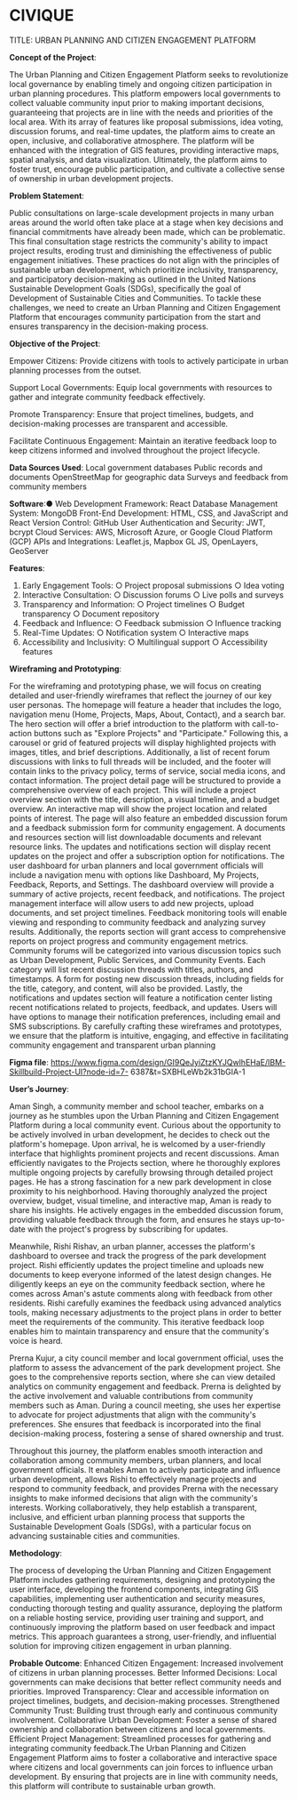 # CIVIQUE

TITLE: URBAN PLANNING AND CITIZEN ENGAGEMENT PLATFORM

**Concept of the Project**:

The Urban Planning and Citizen Engagement Platform seeks to revolutionize local governance by enabling timely and ongoing citizen participation in urban planning procedures. This platform empowers local governments to collect valuable community input prior to making important decisions, guaranteeing that projects are in line with the needs and priorities of the local area. With its array of features like proposal submissions, idea voting, discussion forums, and real-time updates, the platform aims to create an open, inclusive, and collaborative atmosphere. The platform will be enhanced with the integration of GIS features, providing interactive maps, spatial analysis, and data visualization. Ultimately, the platform aims to foster trust, encourage public participation, and cultivate a collective sense of ownership in urban development projects.

**Problem Statement**:

Public consultations on large-scale development projects in many urban areas around the world often take place at a stage when key decisions and financial commitments have already been made, which can be problematic. This final consultation stage restricts the community's ability to impact project results, eroding trust and diminishing the effectiveness of public engagement initiatives. These practices do not align with the principles of sustainable urban development, which prioritize inclusivity, transparency, and participatory
decision-making as outlined in the United Nations Sustainable Development Goals (SDGs), specifically the goal of Development of Sustainable Cities and Communities. To tackle these challenges, we need to create an Urban Planning and Citizen Engagement Platform that encourages community participation from the start and ensures transparency in the decision-making process.

**Objective of the Project**:

Empower Citizens: Provide citizens with tools to actively participate in urban planning
processes from the outset.

Support Local Governments: Equip local governments with resources to gather and
integrate community feedback effectively.

Promote Transparency: Ensure that project timelines, budgets, and decision-making
processes are transparent and accessible.

Facilitate Continuous Engagement: Maintain an iterative feedback loop to keep
citizens informed and involved throughout the project lifecycle.

**Data Sources Used**:
Local government databases
Public records and documents
OpenStreetMap for geographic data
Surveys and feedback from community members

**Software**:●
Web Development Framework: React
Database Management System: MongoDB
Front-End Development: HTML, CSS, and JavaScript and React
Version Control: GitHub
User Authentication and Security: JWT, bcrypt
Cloud Services: AWS, Microsoft Azure, or Google Cloud Platform (GCP)
APIs and Integrations: Leaflet.js, Mapbox GL JS, OpenLayers, GeoServer

**Features**:

1. Early Engagement Tools:
○ Project proposal submissions
○ Idea voting
2. Interactive Consultation:
○ Discussion forums
○ Live polls and surveys
3. Transparency and Information:
○ Project timelines
○ Budget transparency
○ Document repository
4. Feedback and Influence:
○ Feedback submission
○ Influence tracking
5. Real-Time Updates:
○ Notification system
○ Interactive maps
6. Accessibility and Inclusivity:
○ Multilingual support
○ Accessibility features

**Wireframing and Prototyping**:

For the wireframing and prototyping phase, we will focus on
creating detailed and user-friendly wireframes that reflect the journey of our key user personas.
The homepage will feature a header that includes the logo, navigation menu (Home, Projects,
Maps, About, Contact), and a search bar. The hero section will offer a brief introduction to the
platform with call-to-action buttons such as "Explore Projects" and "Participate." Following this, a
carousel or grid of featured projects will display highlighted projects with images, titles, and brief
descriptions. Additionally, a list of recent forum discussions with links to full threads will be
included, and the footer will contain links to the privacy policy, terms of service, social media
icons, and contact information. The project detail page will be structured to provide a
comprehensive overview of each project. This will include a project overview section with the
title, description, a visual timeline, and a budget overview. An interactive map will show the
project location and related points of interest. The page will also feature an embedded
discussion forum and a feedback submission form for community engagement. A documents
and resources section will list downloadable documents and relevant resource links. The
updates and notifications section will display recent updates on the project and offer
a subscription option for notifications. The user dashboard for urban planners and local
government officials will include a navigation menu with options like Dashboard, My Projects,
Feedback, Reports, and Settings. The dashboard overview will provide a summary of active
projects, recent feedback, and notifications. The project management interface will allow users
to add new projects, upload documents, and set project timelines. Feedback monitoring tools
will enable viewing and responding to community feedback and analyzing survey results.
Additionally, the reports section will grant access to comprehensive reports on project progress
and community engagement metrics. Community forums will be categorized into various
discussion topics such as Urban Development, Public Services, and Community Events. Each
category will list recent discussion threads with titles, authors, and timestamps. A form for
posting new discussion threads, including fields for the title, category, and content, will also be
provided. Lastly, the notifications and updates section will feature a notification center listing
recent notifications related to projects, feedback, and updates. Users will have options to
manage their notification preferences, including email and SMS subscriptions. By carefully
crafting these wireframes and prototypes, we ensure that the platform is intuitive, engaging, and
effective in facilitating community engagement and transparent urban planning

**Figma file**:
https://www.figma.com/design/GI9QeJyiZtzKYJQwlhEHaE/IBM-Skillbuild-Project-UI?node-id=7-
6387&t=SXBHLeWb2k31bGIA-1

**User’s Journey**:

Aman Singh, a community member and school teacher, embarks on a journey
as he stumbles upon the Urban Planning and Citizen Engagement Platform during a local
community event. Curious about the opportunity to be actively involved in urban development,
he decides to check out the platform's homepage. Upon arrival, he is welcomed by a
user-friendly interface that highlights prominent projects and recent discussions. Aman
efficiently navigates to the Projects section, where he thoroughly explores multiple ongoing
projects by carefully browsing through detailed project pages. He has a strong fascination for a
new park development in close proximity to his neighborhood. Having thoroughly analyzed the
project overview, budget, visual timeline, and interactive map, Aman is ready to share his
insights. He actively engages in the embedded discussion forum, providing valuable feedback
through the form, and ensures he stays up-to-date with the project's progress by subscribing for
updates.

Meanwhile, Rishi Rishav, an urban planner, accesses the platform's dashboard to oversee and
track the progress of the park development project. Rishi efficiently updates the project timeline
and uploads new documents to keep everyone informed of the latest design changes. He
diligently keeps an eye on the community feedback section, where he comes across Aman's
astute comments along with feedback from other residents. Rishi carefully examines the
feedback using advanced analytics tools, making necessary adjustments to the project plans in
order to better meet the requirements of the community. This iterative feedback loop enables
him to maintain transparency and ensure that the community's voice is heard.

Prerna Kujur, a city council member and local government official, uses the platform to assess
the advancement of the park development project. She goes to the comprehensive reports
section, where she can view detailed analytics on community engagement and feedback.
Prerna is delighted by the active involvement and valuable contributions from community
members such as Aman. During a council meeting, she uses her expertise to advocate for
project adjustments that align with the community's preferences. She ensures that feedback is
incorporated into the final decision-making process, fostering a sense of shared ownership and
trust.

Throughout this journey, the platform enables smooth interaction and collaboration among
community members, urban planners, and local government officials. It enables Aman to
actively participate and influence urban development, allows Rishi to effectively manage
projects and respond to community feedback, and provides Prerna with the necessary insights
to make informed decisions that align with the community's interests. Working collaboratively,
they help establish a transparent, inclusive, and efficient urban planning process that supports
the Sustainable Development Goals (SDGs), with a particular focus on advancing sustainable
cities and communities.

**Methodology**:

The process of developing the Urban Planning and Citizen Engagement
Platform includes gathering requirements, designing and prototyping the user interface,
developing the frontend components, integrating GIS capabilities, implementing user
authentication and security measures, conducting thorough testing and quality assurance,
deploying the platform on a reliable hosting service, providing user training and support, and
continuously improving the platform based on user feedback and impact metrics. This approach
guarantees a strong, user-friendly, and influential solution for improving citizen engagement in
urban planning.

**Probable Outcome**:
Enhanced Citizen Engagement: Increased involvement of citizens in urban planning
processes.
Better Informed Decisions: Local governments can make decisions that better reflect
community needs and priorities.
Improved Transparency: Clear and accessible information on project timelines,
budgets, and decision-making processes.
Strengthened Community Trust: Building trust through early and continuous
community involvement.
Collaborative Urban Development: Foster a sense of shared ownership and
collaboration between citizens and local governments.
Efficient Project Management: Streamlined processes for gathering and integrating
community feedback.The Urban Planning and Citizen Engagement Platform aims to foster a collaborative and
interactive space where citizens and local governments can join forces to influence urban
development. By ensuring that projects are in line with community needs, this platform will
contribute to sustainable urban growth.